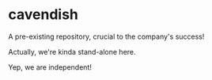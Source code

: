 # cavendish

A pre-existing repository, crucial to the company's success!

Actually, we're kinda stand-alone here.

Yep, we are independent!
